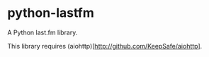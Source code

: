 # python-lastfm

A Python last.fm library.

This library requires (aiohttp)[http://github.com/KeepSafe/aiohttp].

